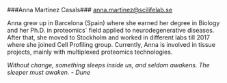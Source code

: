 ###Anna Martinez Casals###  anna.martinez@scilifelab.se

Anna grew up in Barcelona (Spain) where she earned her degree in Biology and her Ph.D. in proteomics´ field applied to neurodegenerative diseases. After that, she moved to Stockholm and worked in different labs till 2017 where she joined Cell Profiling group. Currently, Anna is involved in tissue projects, mainly with multiplexed proteomics technologies. 

*Without change, something sleeps inside us, and seldom awakens. The sleeper must awaken. - Dune*
